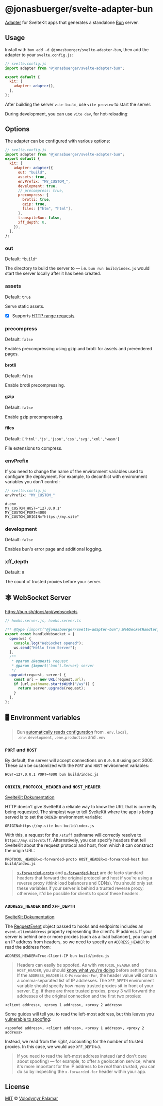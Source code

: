 # @jonasbuerger/svelte-adapter-bun

[Adapter](https://kit.svelte.dev/docs/adapters) for SvelteKit apps that generates a standalone [Bun](https://github.com/oven-sh/bun) server.

## Usage

Install with `bun add -d @jonasbuerger/svelte-adapter-bun`, then add the adapter to your `svelte.config.js`:

```js
// svelte.config.js
import adapter from "@jonasbuerger/svelte-adapter-bun";

export default {
  kit: {
    adapter: adapter(),
  },
};
```

After building the server `vite build`, use `vite preview` to start the server.

During development, you can use `vite dev`, for hot-reloading:

## Options

The adapter can be configured with various options:

```js
// svelte.config.js
import adapter from "@jonasbuerger/svelte-adapter-bun";
export default {
  kit: {
    adapter: adapter({
      out: "build",
      assets: true,
      envPrefix: "MY_CUSTOM_",
      development: true,
      // precompress: true,
      precompress: {
        brotli: true,
        gzip: true,
        files: ["htm", "html"],
      },
      transpileBun: false,
      xff_depth: 0,
    }),
  },
};
```

### out

Default: `"build"`

The directory to build the server to — i.e. `bun run build/index.js` would start the server locally after it has been created.

### assets

Default: `true`

Serve static assets.

- [x] Supports [HTTP range requests](https://developer.mozilla.org/en-US/docs/Web/HTTP/Range_requests)

### precompress

Default: `false`

Enables precompressing using gzip and brotli for assets and prerendered pages.

#### brotli

Default: `false`

Enable brotli precompressing.

#### gzip

Default: `false`

Enable gzip precompressing.

#### files

Default: `['html','js','json','css','svg','xml','wasm']`

File extensions to compress.

### envPrefix

If you need to change the name of the environment variables used to configure the deployment.
For example, to deconflict with environment variables you don't control:

```js
// svelte.config.js
envPrefix: "MY_CUSTOM_"
```
```dotenv
#.env
MY_CUSTOM_HOST="127.0.0.1"
MY_CUSTOM_PORT=4000
MY_CUSTOM_ORIGIN="https://my.site"
```

### development

Default: `false`

Enables bun's error page and additional logging.

### xff_depth

Default: `0`

The count of trusted proxies before your server.

## :spider_web: WebSocket Server

https://bun.sh/docs/api/websockets

```js
// hooks.server.js, hooks.server.ts

/** @type {import("@jonasbuerger/svelte-adapter-bun").WebSocketHandler} */
export const handleWebsocket = {
  open(ws) {
    console.log("WebSocket opened");
    ws.send("Hello from Server");
  },
  /**
   * @param {Request} request
   * @param {import('bun').Server} server
   */
  upgrade(request, server) {
    const url = new URL(request.url);
    if (url.pathname.startsWith("/ws")) {
      return server.upgrade(request);
    }
  },
};
```

## :desktop_computer: Environment variables

> Bun [automatically reads configuration](https://bun.sh/docs/runtime/env) from `.env.local`, `.env.development`, `.env.production` and `.env` 

### `PORT` and `HOST`

By default, the server will accept connections on `0.0.0.0` using port 3000. These can be customized with the `PORT` and `HOST` environment variables:

```shell
HOST=127.0.0.1 PORT=4000 bun build/index.js
```

### `ORIGIN`, `PROTOCOL_HEADER` and `HOST_HEADER`
[SvelteKit Dokumentation](https://kit.svelte.dev/docs/adapter-node#environment-variables-origin-protocolheader-hostheader-and-port-header)

HTTP doesn't give SvelteKit a reliable way to know the URL that is currently being requested. The simplest way to tell SvelteKit where the app is being served is to set the `ORIGIN` environment variable:

```shell
ORIGIN=https://my.site bun build/index.js
```

With this, a request for the `/stuff` pathname will correctly resolve to `https://my.site/stuff`. Alternatively, you can specify headers that tell SvelteKit about the request protocol and host, from which it can construct the origin URL:

```shell
PROTOCOL_HEADER=x-forwarded-proto HOST_HEADER=x-forwarded-host bun build/index.js
```

> [`x-forwarded-proto`](https://developer.mozilla.org/en-US/docs/Web/HTTP/Headers/X-Forwarded-Proto) and [`x-forwarded-host`](https://developer.mozilla.org/en-US/docs/Web/HTTP/Headers/X-Forwarded-Host) are de facto standard headers that forward the original protocol and host if you're using a reverse proxy (think load balancers and CDNs). You should only set these variables if your server is behind a trusted reverse proxy; otherwise, it'd be possible for clients to spoof these headers.

### `ADDRESS_HEADER` and `XFF_DEPTH`
[SvelteKit Dokumentation](https://kit.svelte.dev/docs/adapter-node#environment-variables-addressheader-and-xffdepth)

The [RequestEvent](https://kit.svelte.dev/docs/types#additional-types-requestevent) object passed to hooks and endpoints includes an `event.clientAddress` property representing the client's IP address. If your server is behind one or more proxies (such as a load balancer), you can get an IP address from headers, so we need to specify an `ADDRESS_HEADER` to read the address from:

```shell
ADDRESS_HEADER=True-Client-IP bun build/index.js
```

> Headers can easily be spoofed. As with `PROTOCOL_HEADER` and `HOST_HEADER`, you should [know what you're doing](https://adam-p.ca/blog/2022/03/x-forwarded-for/) before setting these.
> If the `ADDRESS_HEADER` is `X-Forwarded-For`, the header value will contain a comma-separated list of IP addresses. The `XFF_DEPTH` environment variable should specify how many trusted proxies sit in front of your server. E.g. if there are three trusted proxies, proxy 3 will forward the addresses of the original connection and the first two proxies:

```
<client address>, <proxy 1 address>, <proxy 2 address>
```

Some guides will tell you to read the left-most address, but this leaves you [vulnerable to spoofing](https://adam-p.ca/blog/2022/03/x-forwarded-for/):

```
<spoofed address>, <client address>, <proxy 1 address>, <proxy 2 address>
```

Instead, we read from the _right_, accounting for the number of trusted proxies. In this case, we would use `XFF_DEPTH=3`.

> If you need to read the left-most address instead (and don't care about spoofing) — for example, to offer a geolocation service, where it's more important for the IP address to be _real_ than _trusted_, you can do so by inspecting the `x-forwarded-for` header within your app.

## License

[MIT](LICENSE) © [Volodymyr Palamar](https://github.com/gornostay25)
